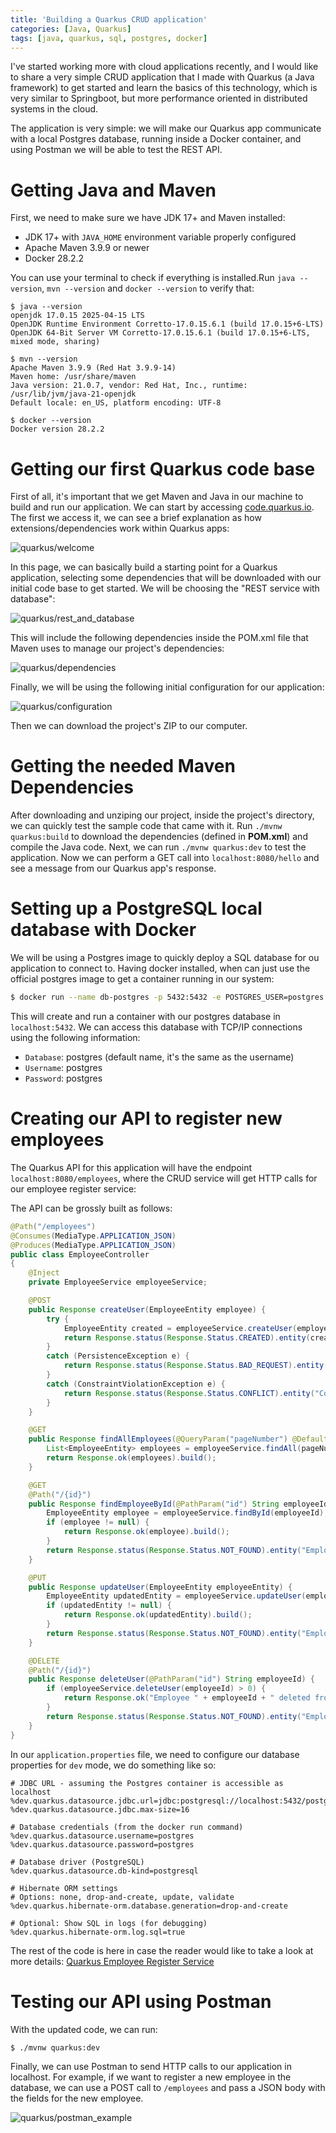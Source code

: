 ```yaml
---
title: 'Building a Quarkus CRUD application'
categories: [Java, Quarkus]
tags: [java, quarkus, sql, postgres, docker]
---
```


I've started working more with cloud applications recently, and I would like to share a
very simple CRUD application that I made with Quarkus (a Java framework) to get started and
learn the basics of this technology, which is very similar to Springboot, but more performance
oriented in distributed systems in the cloud.

The application is very simple: we will make our Quarkus app communicate with a local Postgres database,
running inside a Docker container, and using Postman we will be able to test the REST API.

# Getting Java and Maven

First, we need to make sure we have JDK 17+ and Maven installed:

- JDK 17+ with `JAVA_HOME` environment variable properly configured
- Apache Maven 3.9.9 or newer
- Docker 28.2.2

You can use your terminal to check if everything is installed.Run `java --version`, `mvn --version` and 
`docker --version` to verify that:

```
$ java --version
openjdk 17.0.15 2025-04-15 LTS
OpenJDK Runtime Environment Corretto-17.0.15.6.1 (build 17.0.15+6-LTS)
OpenJDK 64-Bit Server VM Corretto-17.0.15.6.1 (build 17.0.15+6-LTS, mixed mode, sharing)

$ mvn --version
Apache Maven 3.9.9 (Red Hat 3.9.9-14)
Maven home: /usr/share/maven
Java version: 21.0.7, vendor: Red Hat, Inc., runtime: /usr/lib/jvm/java-21-openjdk
Default locale: en_US, platform encoding: UTF-8

$ docker --version
Docker version 28.2.2
```

# Getting our first Quarkus code base

First of all, it's important that we get Maven and Java in our machine to build and run our application.
We can start by accessing [code.quarkus.io](https://code.quarkus.io). The first we access it, we can see a brief
explanation as how extensions/dependencies work within Quarkus apps:

![quarkus/welcome](/assets/img/2025-06-13/quarkus_welcome.png)

In this page, we can basically build a starting point for a Quarkus application, selecting some dependencies that
will be downloaded with our initial code base to get started. We will be choosing the "REST service with database":

![quarkus/rest_and_database](/assets/img/2025-06-13/rest_and_database.png)

This will include the following dependencies inside the POM.xml file that Maven uses to manage our project's dependencies:

![quarkus/dependencies](/assets/img/2025-06-13/quarkus_dependencies.png)

Finally, we will be using the following initial configuration for our application:

![quarkus/configuration](/assets/img/2025-06-13/quarkus_configuration.png)

Then we can download the project's ZIP to our computer.

# Getting the needed Maven Dependencies

After downloading and unziping our project, inside the project's directory, we can quickly test the sample code that came with it.
Run `./mvnw quarkus:build` to download the dependencies (defined in **POM.xml**) and compile the Java code. Next, we can run `./mvnw quarkus:dev`
to test the application. Now we can perform a GET call into `localhost:8080/hello` and see a message from our Quarkus app's response.

# Setting up a PostgreSQL local database with Docker

We will be using a Postgres image to quickly deploy a SQL database for ou application to connect to. Having docker installed, when can
just use the official postgres image to get a container running in our system:

```sh
$ docker run --name db-postgres -p 5432:5432 -e POSTGRES_USER=postgres -e POSTGRES_PASSWORD=postgres -d postgres
```

This will create and run a container with our postgres database in `localhost:5432`. We can access this database with TCP/IP connections
using the following information:

- `Database`: postgres (default name, it's the same as the username)
- `Username`: postgres
- `Password`: postgres

# Creating our API to register new employees

The Quarkus API for this application will have the endpoint `localhost:8080/employees`, where the CRUD service will get HTTP calls for
our employee register service:

The API can be grossly built as follows:

```java
@Path("/employees")
@Consumes(MediaType.APPLICATION_JSON)
@Produces(MediaType.APPLICATION_JSON)
public class EmployeeController
{
    @Inject
    private EmployeeService employeeService;

    @POST
    public Response createUser(EmployeeEntity employee) {
        try {
            EmployeeEntity created = employeeService.createUser(employee);
            return Response.status(Response.Status.CREATED).entity(created).build();
        }
        catch (PersistenceException e) {
            return Response.status(Response.Status.BAD_REQUEST).entity("Database error: " + e.getMessage()).build();
        }
        catch (ConstraintViolationException e) {
            return Response.status(Response.Status.CONFLICT).entity("Constraint violation: " + e.getMessage()).build();
        }
    }

    @GET
    public Response findAllEmployees(@QueryParam("pageNumber") @DefaultValue("0") Integer pageNumber, @QueryParam("pageSize") @DefaultValue("5") Integer pageSize) {
        List<EmployeeEntity> employees = employeeService.findAll(pageNumber, pageSize);
        return Response.ok(employees).build();
    }

    @GET
    @Path("/{id}")
    public Response findEmployeeById(@PathParam("id") String employeeId) {
        EmployeeEntity employee = employeeService.findById(employeeId);
        if (employee != null) {
            return Response.ok(employee).build();
        }
        return Response.status(Response.Status.NOT_FOUND).entity("Employee with code " + employeeId + " not found!").build();
    }

    @PUT
    public Response updateUser(EmployeeEntity employeeEntity) {
        EmployeeEntity updatedEntity = employeeService.updateUser(employeeEntity);
        if (updatedEntity != null) {
            return Response.ok(updatedEntity).build();
        }
        return Response.status(Response.Status.NOT_FOUND).entity("Employee with code " + employeeEntity.id + " not found!").build();
    }

    @DELETE
    @Path("/{id}")
    public Response deleteUser(@PathParam("id") String employeeId) {
        if (employeeService.deleteUser(employeeId) > 0) {
            return Response.ok("Employee " + employeeId + " deleted from the database!").build();
        }
        return Response.status(Response.Status.NOT_FOUND).entity("Employee with code " + employeeId + " not found!").build();
    }
}
```

In our `application.properties` file, we need to configure our database properties for `dev` mode, we do something like so:
```
# JDBC URL - assuming the Postgres container is accessible as localhost
%dev.quarkus.datasource.jdbc.url=jdbc:postgresql://localhost:5432/postgres
%dev.quarkus.datasource.jdbc.max-size=16

# Database credentials (from the docker run command)
%dev.quarkus.datasource.username=postgres
%dev.quarkus.datasource.password=postgres

# Database driver (PostgreSQL)
%dev.quarkus.datasource.db-kind=postgresql

# Hibernate ORM settings
# Options: none, drop-and-create, update, validate
%dev.quarkus.hibernate-orm.database.generation=drop-and-create

# Optional: Show SQL in logs (for debugging)
%dev.quarkus.hibernate-orm.log.sql=true
```

The rest of the code is here in case the reader would like to take a look at more details:
[Quarkus Employee Register Service](https://github.com/Lincoln-Yuji/quarkus-backend-employee-service)

# Testing our API using Postman

With the updated code, we can run:

```sh
$ ./mvnw quarkus:dev 
```

Finally, we can use Postman to send HTTP calls to our application in localhost. For example, if we want to register
a new employee in the database, we can use a POST call to `/employees` and pass a JSON body with the fields for the new
employee.

![quarkus/postman_example](/assets/img/2025-06-13/postman_example.png)